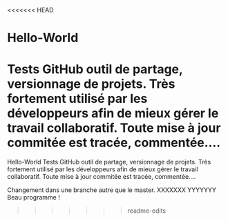 <<<<<<< HEAD
# Hello-World
Tests GitHub
outil de partage, versionnage de projets.
Très fortement utilisé par les développeurs afin de mieux gérer le travail collaboratif. Toute mise à jour commitée est tracée, commentée....
=======
Hello-World
Tests GitHub outil de partage, versionnage de projets. Très fortement utilisé par les développeurs afin de mieux gérer le travail collaboratif. Toute mise à jour commitée est tracée, commentée....

Changement dans une branche autre que le master.
XXXXXXX
YYYYYYY
Beau programme !
>>>>>>> readme-edits
